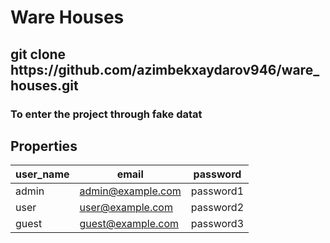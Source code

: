 # Ware Houses

<h2>git clone https://github.com/azimbekxaydarov946/ware_houses.git</h2>

<h3>To enter the project through fake datat</h3>

## Properties

| user_name  |           email         |  password |
|------------|-------------------------|-----------|
|   admin    | admin@example.com       | password1 |
|    user    |  user@example.com       | password2 |
|    guest   |  guest@example.com      | password3 |

 
